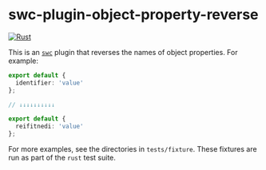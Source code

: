 # swc-plugin-object-property-reverse

[![Rust](https://github.com/cameronhunter/swc-plugin-prop-name-reverse/actions/workflows/rust.yml/badge.svg)](https://github.com/cameronhunter/swc-plugin-prop-name-reverse/actions/workflows/rust.yml)

This is an [`swc`](https://swc.rs/) plugin that reverses the names of object properties. For example:

```ts
export default {
  identifier: 'value'
};

// ↓↓↓↓↓↓↓↓↓↓

export default {
  reifitnedi: 'value'
};
```

For more examples, see the directories in `tests/fixture`. These fixtures are run as part of the `rust` test suite.

